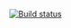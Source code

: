 [![Build status](https://ci.appveyor.com/api/projects/status/2cvmn2ag8ulpu8js?svg=true)](https://ci.appveyor.com/project/Dmitriz1/ideaauto-5-1)